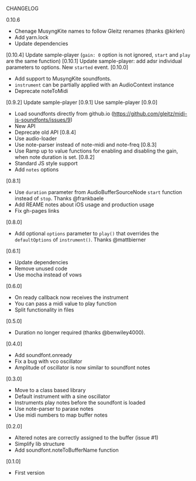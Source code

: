 CHANGELOG

0.10.6
- Chenage MusyngKite names to follow Gleitz renames (thanks @kirlen)
- Add yarn.lock
- Update dependencies

[0.10.4] Update sample-player (`gain: 0` option is not ignored, `start` and `play` are the same function)
[0.10.1] Update sample-player: add adsr individual parameters to options. New `started` event.
[0.10.0]
- Add support to MusyngKite soundfonts.
- `instrument` can be partially applied with an AudioContext instance
- Deprecate noteToMidi

[0.9.2] Update sample-player
[0.9.1] Use sample-player
[0.9.0]
- Load soundfonts directly from github.io (https://github.com/gleitz/midi-js-soundfonts/issues/9)
- New API
- Deprecate old API
[0.8.4]
- Use audio-loader
- Use note-parser instead of note-midi and note-freq
[0.8.3]
- Use Ramp up to value functions for enabling and disabling the gain, when note duration is set.
[0.8.2]
- Standard JS style support
- Add `notes` options

[0.8.1]
- Use `duration` parameter from AudioBufferSourceNode `start` function instead of `stop`. Thanks @frankbaele
- Add REAME notes about iOS usage and production usage
- Fix gh-pages links


[0.8.0]
- Add optional `options` parameter to `play()` that overrides the `defaultOptions` of `instrument()`. Thanks @mattbierner

[0.6.1]
- Update dependencies
- Remove unused code
- Use mocha instead of vows

[0.6.0]
- On ready callback now receives the instrument
- You can pass a midi value to play function
- Split functionality in files

[0.5.0]
- Duration no longer required (thanks @benwiley4000).

[0.4.0]
- Add soundfont.onready
- Fix a bug with vco oscillator
- Amplitude of oscillator is now similar to soundfont notes

[0.3.0]
- Move to a class based library
- Default instrument with a sine oscillator
- Instruments play notes before the soundfont is loaded
- Use note-parser to parase notes
- Use midi numbers to map buffer notes

[0.2.0]
- Altered notes are correctly assigned to the buffer (issue #1)
- Simplify lib structure
- Add soundfont.noteToBufferName function

[0.1.0]
- First version
